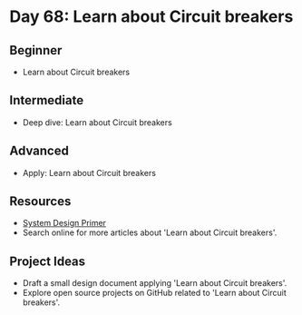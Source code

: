 # Day 68: Learn about Circuit breakers

## Beginner
- Learn about Circuit breakers

## Intermediate
- Deep dive: Learn about Circuit breakers

## Advanced
- Apply: Learn about Circuit breakers

## Resources
- [System Design Primer](https://github.com/donnemartin/system-design-primer/search?q=Learn+about+Circuit+breakers)
- Search online for more articles about 'Learn about Circuit breakers'.

## Project Ideas
- Draft a small design document applying 'Learn about Circuit breakers'.
- Explore open source projects on GitHub related to 'Learn about Circuit breakers'.
